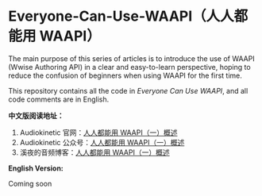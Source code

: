# Everyone-Can-Use-WAAPI（人人都能用 WAAPI）
The main purpose of this series of articles is to introduce the use of WAAPI (Wwise Authoring API) in a clear and easy-to-learn perspective, hoping to reduce the confusion of beginners when using WAAPI for the first time.

This repository contains all the code in *Everyone Can Use WAAPI*, and all code comments are in English.

**中文版阅读地址：**
1. Audiokinetic 官网：[人人都能用 WAAPI（一）概述](https://blog.audiokinetic.com/zh/everyone-can-use-waapi-overview/)
2. Audiokinetic 公众号：[人人都能用 WAAPI（一）概述](https://mp.weixin.qq.com/s?src=11&timestamp=1603290516&ver=2658&signature=XypM0nq*NqfU61c6mfTGsm-GBjNOVghAYGpHZO84D7N*CSjnNFMaQ9YqPg0lWpWcF6BR*k1K0EBHvFk8o*xxpkCAwUM2ePi7jHiTLezZryQtg3ebrI3vyHU*eq9NpREr&new=1)
3. 溪夜的音频博客：[人人都能用 WAAPI（一）概述](https://xiye.art/2020/09/01/WAAPI%20%E4%B8%80%E6%96%87%E9%80%9A%EF%BC%88%E4%B8%80%EF%BC%89/)

**English Version:**

Coming soon
